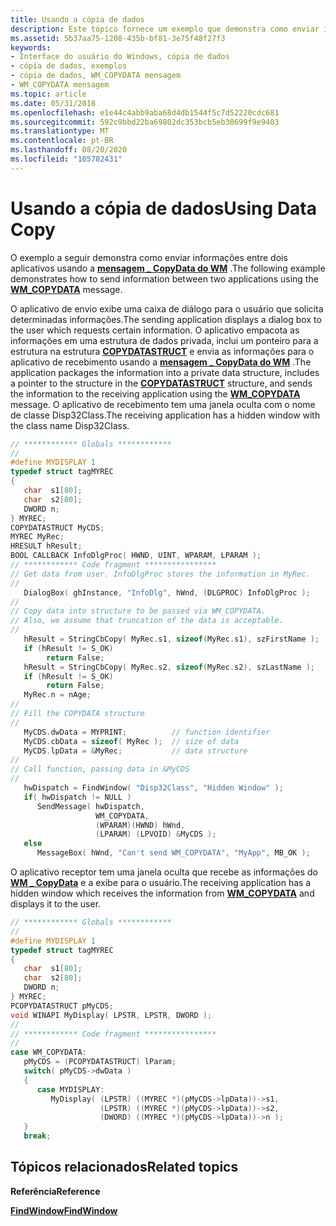 ```yaml
---
title: Usando a cópia de dados
description: Este tópico fornece um exemplo que demonstra como enviar informações entre dois aplicativos.
ms.assetid: 5b37aa75-1208-435b-bf81-3e75f48f27f3
keywords:
- Interface do usuário do Windows, cópia de dados
- cópia de dados, exemplos
- cópia de dados, WM_COPYDATA mensagem
- WM_COPYDATA mensagem
ms.topic: article
ms.date: 05/31/2018
ms.openlocfilehash: e1e44c4abb9aba68d4db1544f5c7d52220cdc681
ms.sourcegitcommit: 592c9bbd22ba69802dc353bcb5eb30699f9e9403
ms.translationtype: MT
ms.contentlocale: pt-BR
ms.lasthandoff: 08/20/2020
ms.locfileid: "105782431"
---
```

# <a name="using-data-copy"></a><span data-ttu-id="ade92-107">Usando a cópia de dados</span><span class="sxs-lookup"><span data-stu-id="ade92-107">Using Data Copy</span></span>

<span data-ttu-id="ade92-108">O exemplo a seguir demonstra como enviar informações entre dois aplicativos usando a [**mensagem \_ CopyData do WM**](wm-copydata.md) .</span><span class="sxs-lookup"><span data-stu-id="ade92-108">The following example demonstrates how to send information between two applications using the [**WM\_COPYDATA**](wm-copydata.md) message.</span></span>

<span data-ttu-id="ade92-109">O aplicativo de envio exibe uma caixa de diálogo para o usuário que solicita determinadas informações.</span><span class="sxs-lookup"><span data-stu-id="ade92-109">The sending application displays a dialog box to the user which requests certain information.</span></span> <span data-ttu-id="ade92-110">O aplicativo empacota as informações em uma estrutura de dados privada, inclui um ponteiro para a estrutura na estrutura [**COPYDATASTRUCT**](/windows/win32/api/winuser/ns-winuser-copydatastruct) e envia as informações para o aplicativo de recebimento usando a [**mensagem \_ CopyData do WM**](wm-copydata.md) .</span><span class="sxs-lookup"><span data-stu-id="ade92-110">The application packages the information into a private data structure, includes a pointer to the structure in the [**COPYDATASTRUCT**](/windows/win32/api/winuser/ns-winuser-copydatastruct) structure, and sends the information to the receiving application using the [**WM\_COPYDATA**](wm-copydata.md) message.</span></span> <span data-ttu-id="ade92-111">O aplicativo de recebimento tem uma janela oculta com o nome de classe Disp32Class.</span><span class="sxs-lookup"><span data-stu-id="ade92-111">The receiving application has a hidden window with the class name Disp32Class.</span></span>


```C++
// ************ Globals ************
//
#define MYDISPLAY 1
typedef struct tagMYREC
{
   char  s1[80];
   char  s2[80];
   DWORD n;
} MYREC;
COPYDATASTRUCT MyCDS;
MYREC MyRec;
HRESULT hResult;
BOOL CALLBACK InfoDlgProc( HWND, UINT, WPARAM, LPARAM );
// ************ Code fragment ****************
// Get data from user. InfoDlgProc stores the information in MyRec.
//
   DialogBox( ghInstance, "InfoDlg", hWnd, (DLGPROC) InfoDlgProc );
//
// Copy data into structure to be passed via WM_COPYDATA.
// Also, we assume that truncation of the data is acceptable.
//
   hResult = StringCbCopy( MyRec.s1, sizeof(MyRec.s1), szFirstName );
   if (hResult != S_OK)
        return False;
   hResult = StringCbCopy( MyRec.s2, sizeof(MyRec.s2), szLastName );
   if (hResult != S_OK)
        return False;
   MyRec.n = nAge;
//
// Fill the COPYDATA structure
// 
   MyCDS.dwData = MYPRINT;          // function identifier
   MyCDS.cbData = sizeof( MyRec );  // size of data
   MyCDS.lpData = &MyRec;           // data structure
//
// Call function, passing data in &MyCDS
//
   hwDispatch = FindWindow( "Disp32Class", "Hidden Window" );
   if( hwDispatch != NULL )
      SendMessage( hwDispatch,
                   WM_COPYDATA,
                   (WPARAM)(HWND) hWnd,
                   (LPARAM) (LPVOID) &MyCDS );
   else
      MessageBox( hWnd, "Can't send WM_COPYDATA", "MyApp", MB_OK );
```



<span data-ttu-id="ade92-112">O aplicativo receptor tem uma janela oculta que recebe as informações do [**WM \_ CopyData**](wm-copydata.md) e a exibe para o usuário.</span><span class="sxs-lookup"><span data-stu-id="ade92-112">The receiving application has a hidden window which receives the information from [**WM\_COPYDATA**](wm-copydata.md) and displays it to the user.</span></span>


```C++
// ************ Globals ************
//
#define MYDISPLAY 1
typedef struct tagMYREC
{
   char  s1[80];
   char  s2[80];
   DWORD n;
} MYREC;
PCOPYDATASTRUCT pMyCDS;
void WINAPI MyDisplay( LPSTR, LPSTR, DWORD );
//
// ************ Code fragment ****************
//
case WM_COPYDATA:
   pMyCDS = (PCOPYDATASTRUCT) lParam;
   switch( pMyCDS->dwData )
   {
      case MYDISPLAY:
         MyDisplay( (LPSTR) ((MYREC *)(pMyCDS->lpData))->s1,
                    (LPSTR) ((MYREC *)(pMyCDS->lpData))->s2,
                    (DWORD) ((MYREC *)(pMyCDS->lpData))->n );
   }
   break;
```



## <a name="related-topics"></a><span data-ttu-id="ade92-113">Tópicos relacionados</span><span class="sxs-lookup"><span data-stu-id="ade92-113">Related topics</span></span>

<dl> <dt>

<span data-ttu-id="ade92-114">**Referência**</span><span class="sxs-lookup"><span data-stu-id="ade92-114">**Reference**</span></span>
</dt> <dt>

[<span data-ttu-id="ade92-115">**FindWindow**</span><span class="sxs-lookup"><span data-stu-id="ade92-115">**FindWindow**</span></span>](/windows/desktop/api/winuser/nf-winuser-findwindowa)
</dt> </dl>

 

 